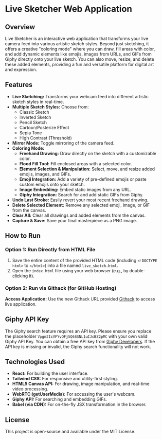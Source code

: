 # Live Sketcher Web Application

## Overview
Live Sketcher is an interactive web application that transforms your live camera feed into various artistic sketch styles. Beyond just sketching, it offers a creative "coloring mode" where you can draw, fill areas with color, and add dynamic elements like emojis, images from URLs, and GIFs from Giphy directly onto your live sketch. You can also move, resize, and delete these added elements, providing a fun and versatile platform for digital art and expression.

## Features
* **Live Sketching:** Transforms your webcam feed into different artistic sketch styles in real-time.
* **Multiple Sketch Styles:** Choose from:
    * Classic Sketch
    * Inverted Sketch
    * Pencil Sketch
    * Cartoon/Posterize Effect
    * Sepia Tone
    * High Contrast (Threshold)
* **Mirror Mode:** Toggle mirroring of the camera feed.
* **Coloring Mode:**
    * **Freehand Drawing:** Draw directly on the sketch with a customizable color.
    * **Flood Fill Tool:** Fill enclosed areas with a selected color.
    * **Element Selection & Manipulation:** Select, move, and resize added emojis, images, and GIFs.
    * **Emoji Integration:** Add a variety of pre-defined emojis or paste custom emojis onto your sketch.
    * **Image Embedding:** Embed static images from any URL.
    * **Giphy Integration:** Search for and add static GIFs from Giphy.
* **Undo Last Stroke:** Easily revert your most recent freehand drawing.
* **Delete Selected Element:** Remove any selected emoji, image, or GIF from the canvas.
* **Clear All:** Clear all drawings and added elements from the canvas.
* **Capture & Save:** Save your final masterpiece as a PNG image.

## How to Run

### Option 1: Run Directly from HTML File
1.  Save the entire content of the provided HTML code (including `<!DOCTYPE html>` to `</html>`) into a file named `live_sketch.html`.
2.  Open the `index.html` file using your web browser (e.g., by double-clicking it).

### Option 2: Run via Githack (for GitHub Hosting)
  **Access Application:** Use the new Githack URL provided [Githack](https://raw.githack.com/dannz510/Live-sketch/refs/heads/main/live_sketch.html) to access live application.

## Giphy API Key
The Giphy search feature requires an API key. Please ensure you replace the placeholder `Vpgm2IcVFYvOFj5Q68SNL1uIJcBZ2pMC` with your own valid Giphy API Key. You can obtain a free API key from [Giphy Developers](https://developers.giphy.com/). If the API key is missing or invalid, the Giphy search functionality will not work.

## Technologies Used
* **React:** For building the user interface.
* **Tailwind CSS:** For responsive and utility-first styling.
* **HTML5 Canvas API:** For drawing, image manipulation, and real-time video processing.
* **WebRTC (getUserMedia):** For accessing the user's webcam.
* **Giphy API:** For searching and embedding GIFs.
* **Babel (via CDN):** For on-the-fly JSX transformation in the browser.

## License
This project is open-source and available under the MIT License.
